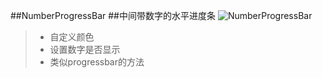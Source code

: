 ##NumberProgressBar
##中间带数字的水平进度条
![NumberProgressBar](http://ww3.sinaimg.cn/mw690/610dc034jw1efyrd8n7i7g20cz02mq5f.gif)
> * 自定义颜色
> * 设置数字是否显示
> * 类似progressbar的方法